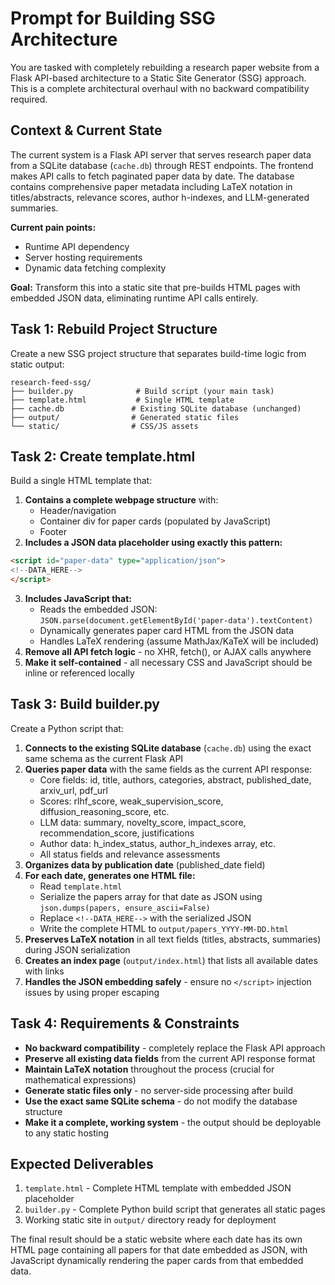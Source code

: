 
# Prompt for Building SSG Architecture

You are tasked with completely rebuilding a research paper website from a Flask API-based architecture to a Static Site Generator (SSG) approach. This is a complete architectural overhaul with no backward compatibility required.

## Context \& Current State

The current system is a Flask API server that serves research paper data from a SQLite database (`cache.db`) through REST endpoints. The frontend makes API calls to fetch paginated paper data by date. The database contains comprehensive paper metadata including LaTeX notation in titles/abstracts, relevance scores, author h-indexes, and LLM-generated summaries.

**Current pain points:**

- Runtime API dependency
- Server hosting requirements
- Dynamic data fetching complexity

**Goal:** Transform this into a static site that pre-builds HTML pages with embedded JSON data, eliminating runtime API calls entirely.

## Task 1: Rebuild Project Structure

Create a new SSG project structure that separates build-time logic from static output:

```
research-feed-ssg/
├── builder.py              # Build script (your main task)
├── template.html           # Single HTML template  
├── cache.db               # Existing SQLite database (unchanged)
├── output/                # Generated static files
└── static/                # CSS/JS assets
```


## Task 2: Create template.html

Build a single HTML template that:

1. **Contains a complete webpage structure** with:
    - Header/navigation
    - Container div for paper cards (populated by JavaScript)
    - Footer
2. **Includes a JSON data placeholder using exactly this pattern:**

```html
<script id="paper-data" type="application/json">
<!--DATA_HERE-->
</script>
```

3. **Includes JavaScript that:**
    - Reads the embedded JSON: `JSON.parse(document.getElementById('paper-data').textContent)`
    - Dynamically generates paper card HTML from the JSON data
    - Handles LaTeX rendering (assume MathJax/KaTeX will be included)
4. **Remove all API fetch logic** - no XHR, fetch(), or AJAX calls anywhere
5. **Make it self-contained** - all necessary CSS and JavaScript should be inline or referenced locally

## Task 3: Build builder.py

Create a Python script that:

1. **Connects to the existing SQLite database** (`cache.db`) using the exact same schema as the current Flask API
2. **Queries paper data** with the same fields as the current API response:
    - Core fields: id, title, authors, categories, abstract, published_date, arxiv_url, pdf_url
    - Scores: rlhf_score, weak_supervision_score, diffusion_reasoning_score, etc.
    - LLM data: summary, novelty_score, impact_score, recommendation_score, justifications
    - Author data: h_index_status, author_h_indexes array, etc.
    - All status fields and relevance assessments
3. **Organizes data by publication date** (published_date field)
4. **For each date, generates one HTML file:**
    - Read `template.html`
    - Serialize the papers array for that date as JSON using `json.dumps(papers, ensure_ascii=False)`
    - Replace `<!--DATA_HERE-->` with the serialized JSON
    - Write the complete HTML to `output/papers_YYYY-MM-DD.html`
5. **Preserves LaTeX notation** in all text fields (titles, abstracts, summaries) during JSON serialization
6. **Creates an index page** (`output/index.html`) that lists all available dates with links
7. **Handles the JSON embedding safely** - ensure no `</script>` injection issues by using proper escaping

## Task 4: Requirements \& Constraints

- **No backward compatibility** - completely replace the Flask API approach
- **Preserve all existing data fields** from the current API response format
- **Maintain LaTeX notation** throughout the process (crucial for mathematical expressions)
- **Generate static files only** - no server-side processing after build
- **Use the exact same SQLite schema** - do not modify the database structure
- **Make it a complete, working system** - the output should be deployable to any static hosting


## Expected Deliverables

1. `template.html` - Complete HTML template with embedded JSON placeholder
2. `builder.py` - Complete Python build script that generates all static pages
3. Working static site in `output/` directory ready for deployment

The final result should be a static website where each date has its own HTML page containing all papers for that date embedded as JSON, with JavaScript dynamically rendering the paper cards from that embedded data.

